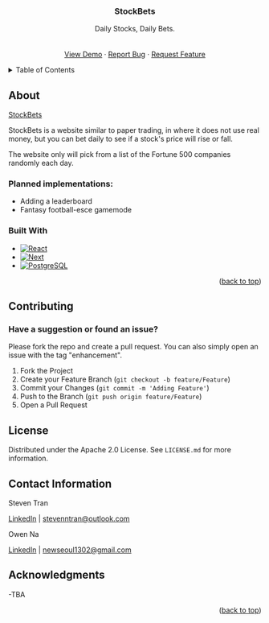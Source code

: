 
<a name="readme-top"></a>

<div align="center">

  <h3 align="center">StockBets</h3>

  <p align="center">
    Daily Stocks, Daily Bets.
    <br />
    <br />
    <br />
    <a href="https://github.com/Tran-Steven/StockBets">View Demo</a>
    ·
    <a href="https://github.com/Tran-Steven/StockBets/issues">Report Bug</a>
    ·
    <a href="https://github.com/Tran-Steven/StockBets/issues">Request Feature</a>
  </p>
</div>

<!-- TABLE OF CONTENTS -->
<details>
  <summary>Table of Contents</summary>
  <ol>
    <li>
      <a href="#about">About</a>
      <ul>
        <li><a href="#built-with">Built With</a></li>
      </ul>
    </li>
    <li><a href="#contributing">Contributing</a></li>
    <li><a href="#license">License</a></li>
    <li><a href="#contact">Contact</a></li>
    <li><a href="#acknowledgments">Acknowledgments</a></li>
  </ol>
</details>

<!-- ABOUT  -->

## About

[StockBets](https://github.com/Tran-Steven/StockBets/)

StockBets is a website similar to paper trading, in where it does not use real money, but you can bet daily to see if a stock's price will rise or fall.

The website only will pick from a list of the Fortune 500 companies randomly each day.

### Planned implementations:

- Adding a leaderboard
- Fantasy football-esce gamemode

### Built With

- [![React][react.js]][react-url]
- [![Next][next.js]][next-url]
- [![PostgreSQL][postgresql]][postgresql-url]

<p align="right">(<a href="#readme-top">back to top</a>)</p>

<!-- CONTRIBUTING -->

## Contributing

### Have a suggestion or found an issue?

Please fork the repo and create a pull request. You can also simply open an issue with the tag "enhancement".

1. Fork the Project
2. Create your Feature Branch (`git checkout -b feature/Feature`)
3. Commit your Changes (`git commit -m 'Adding Feature'`)
4. Push to the Branch (`git push origin feature/Feature`)
5. Open a Pull Request

<!-- LICENSE -->

## License

Distributed under the Apache 2.0 License. See `LICENSE.md` for more information.

<!-- CONTACT -->

## Contact Information

Steven Tran

[LinkedIn](https://www.linkedin.com/in/steven-tran-26735b206/) | stevenntran@outlook.com

Owen Na

[LinkedIn](https://www.linkedin.com/in/owen-na-634247236/) | newseoul1302@gmail.com

<!-- ACKNOWLEDGMENTS -->

## Acknowledgments

-TBA

<p align="right">(<a href="#readme-top">back to top</a>)</p>

<!-- MARKDOWN LINKS & IMAGES -->

[issues-shield]: https://img.shields.io/github/issues/Tran-Steven/StockBets
[issues-url]: https://github.com/Tran-Steven/StockBets/issues
[license-shield]: https://img.shields.io/github/license/Tran-Steven/StockBets
[license-url]: https://github.com/Tran-Steven/StockBets/blob/main/LICENSE.md
[linkedin-shield]: https://img.shields.io/badge/-LinkedIn-black.svg?style=for-the-badge&logo=linkedin&colorB=555
[linkedin-url]: https://www.linkedin.com/in/steven-tran-26735b206/
[next.js]: https://img.shields.io/badge/next.js-000000?style=for-the-badge&logo=nextdotjs&logoColor=white
[next-url]: https://nextjs.org/
[react.js]: https://img.shields.io/badge/React-20232A?style=for-the-badge&logo=react&logoColor=61DAFB
[react-url]: https://reactjs.org/
[postgresql]: https://img.shields.io/badge/PostgreSQL-316192?style=for-the-badge&logo=postgresql&logoColor=white
[postgresql-url]: https://www.postgresql.org/